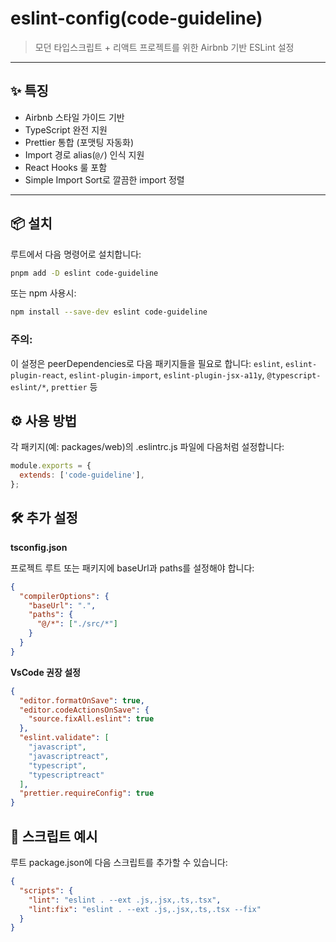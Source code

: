 # eslint-config(code-guideline)

> 모던 타입스크립트 + 리액트 프로젝트를 위한 Airbnb 기반 ESLint 설정

---

## ✨ 특징

- Airbnb 스타일 가이드 기반
- TypeScript 완전 지원
- Prettier 통합 (포맷팅 자동화)
- Import 경로 alias(`@/`) 인식 지원
- React Hooks 룰 포함
- Simple Import Sort로 깔끔한 import 정렬

---

## 📦 설치

루트에서 다음 명령어로 설치합니다:

```bash
pnpm add -D eslint code-guideline
```

또는 npm 사용시:
```bash
npm install --save-dev eslint code-guideline
```

### 주의:
이 설정은 peerDependencies로 다음 패키지들을 필요로 합니다:
`eslint`, `eslint-plugin-react`, `eslint-plugin-import`, `eslint-plugin-jsx-a11y`, `@typescript-eslint/*`, `prettier` 등

## ⚙️ 사용 방법

각 패키지(예: packages/web)의 .eslintrc.js 파일에 다음처럼 설정합니다:
```javascript
module.exports = {
  extends: ['code-guideline'],
};
```

## 🛠️ 추가 설정

**tsconfig.json**

프로젝트 루트 또는 패키지에 baseUrl과 paths를 설정해야 합니다:

```json
{
  "compilerOptions": {
    "baseUrl": ".",
    "paths": {
      "@/*": ["./src/*"]
    }
  }
}
```

**VsCode 권장 설정**
```json
{
  "editor.formatOnSave": true,
  "editor.codeActionsOnSave": {
    "source.fixAll.eslint": true
  },
  "eslint.validate": [
    "javascript",
    "javascriptreact",
    "typescript",
    "typescriptreact"
  ],
  "prettier.requireConfig": true
}
```

## 📝 스크립트 예시
루트 package.json에 다음 스크립트를 추가할 수 있습니다:

```json
{
  "scripts": {
    "lint": "eslint . --ext .js,.jsx,.ts,.tsx",
    "lint:fix": "eslint . --ext .js,.jsx,.ts,.tsx --fix"
  }
}
```